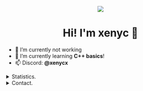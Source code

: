 <p align=center>
	<img src="https://avatars3.githubusercontent.com/u/50420166?s=300"/>
</p>
<h1 align=center>Hi! I'm xenyc 👋</h1>

- 🔭 I’m currently not working
- 🌱 I’m currently learning **C++ basics**!
- 📫 Discord: **@xenycx**


<details>
			<summary>Statistics.</summary>
			<p align=center>
				<a href="https://github.com/xenyc1337">
					<img align="center" src="https://github-readme-stats.vercel.app/api?username=xenyc1337&show_icons=true&include_all_commits=true&show_icons=true&title_color=303030&icon_color=303030&text_color=303030&bg_color=ffffff&hide_border=true" alt="xenyc's Statistics." />
					<img align="center" src="https://github-readme-stats.vercel.app/api/top-langs/?username=xenyc1337&show_icons=true&show_icons=true&title_color=fff&icon_color=303030&text_color=303030&bg_color=ffffff&hide_border=true" alt="xenyc's Statistics." />
				</a>
			</p>
			
</details>
		<details>
			<summary>Contact.</summary>
			<p align=center>
				<a href="https://github.com/xenyc1337">Github.</a>
				<br>
						<a href="https://twitter.com/x3nyc1337">@x3nyc1337</a>
						<br>
						</p>
					</details>
